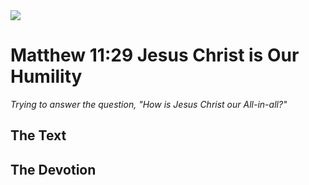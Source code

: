 <img class="intro-right" src="/images/art-matthew.jpg">

# Matthew 11:29 Jesus Christ is Our Humility

*Trying to answer the question, "How is Jesus Christ our All-in-all?"*

## The Text

## The Devotion
